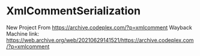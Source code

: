 # XmlCommentSerialization
New Project From https://archive.codeplex.com/?p=xmlcomment
Wayback Machine link: https://web.archive.org/web/20210629141521/https://archive.codeplex.com/?p=xmlcomment
